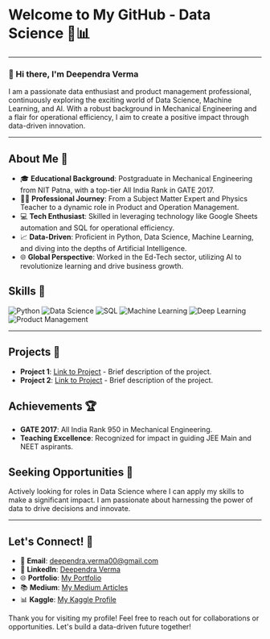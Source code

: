 # Welcome to My GitHub - Data Science 🚀📊

---

### 👋 Hi there, I'm Deependra Verma

I am a passionate data enthusiast and product management professional, continuously exploring the exciting world of Data Science, Machine Learning, and AI. With a robust background in Mechanical Engineering and a flair for operational efficiency, I aim to create a positive impact through data-driven innovation.

---

## About Me 🌟

- 🎓 **Educational Background**: Postgraduate in Mechanical Engineering from NIT Patna, with a top-tier All India Rank in GATE 2017.
- 🧑‍🏫 **Professional Journey**: From a Subject Matter Expert and Physics Teacher to a dynamic role in Product and Operation Management.
- 💻 **Tech Enthusiast**: Skilled in leveraging technology like Google Sheets automation and SQL for operational efficiency.
- 📈 **Data-Driven**: Proficient in Python, Data Science, Machine Learning, and diving into the depths of Artificial Intelligence.
- 🌐 **Global Perspective**: Worked in the Ed-Tech sector, utilizing AI to revolutionize learning and drive business growth.

## Skills 💼

![Python](https://img.shields.io/badge/-Python-3776AB?style=for-the-badge&logo=python&logoColor=white)
![Data Science](https://img.shields.io/badge/-Data%20Science-3776AB?style=for-the-badge)
![SQL](https://img.shields.io/badge/-SQL-336791?style=for-the-badge&logo=MySQL&logoColor=white)
![Machine Learning](https://img.shields.io/badge/-Machine%20Learning-3776AB?style=for-the-badge)
![Deep Learning](https://img.shields.io/badge/-Deep%20Learning-3776AB?style=for-the-badge)
![Product Management](https://img.shields.io/badge/-Product%20Management-3776AB?style=for-the-badge)
<!-- Add more skills with badges as per your profile -->

---

## Projects 📘

- **Project 1**: [Link to Project](#) - Brief description of the project.
- **Project 2**: [Link to Project](#) - Brief description of the project.
<!-- Add your best projects with a small description -->

## Achievements 🏆

- **GATE 2017**: All India Rank 950 in Mechanical Engineering.
- **Teaching Excellence**: Recognized for impact in guiding JEE Main and NEET aspirants.
<!-- Add any other achievements -->

## Seeking Opportunities 🌱

Actively looking for roles in Data Science where I can apply my skills to make a significant impact. I am passionate about harnessing the power of data to drive decisions and innovate.

---

## Let's Connect! 🤝

- 📧 **Email**: [deependra.verma00@gmail.com](mailto:deependra.verma00@gmail.com)
- 💼 **LinkedIn**: [Deependra Verma](https://www.linkedin.com/in/deependra-verma-284668146/)
- 🌐 **Portfolio**: [My Portfolio](https://deependradatascience-productportfolio.netlify.app/)
- 📚 **Medium**: [My Medium Articles](https://medium.com/@deependra.verma00)
- 📊 **Kaggle**: [My Kaggle Profile](https://www.kaggle.com/deependraverma13)

Thank you for visiting my profile! Feel free to reach out for collaborations or opportunities. Let's build a data-driven future together!
